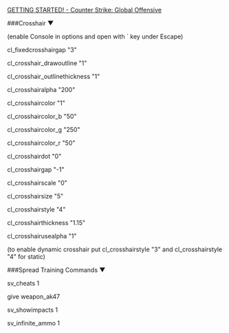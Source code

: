 [GETTING STARTED! - Counter Strike: Global Offensive](https://www.youtube.com/watch?v=OBHvRe6-VkM)

###Crosshair ▼

(enable Console in options and open with ` key under Escape)

cl_fixedcrosshairgap "3"

cl_crosshair_drawoutline "1"

cl_crosshair_outlinethickn­ess "1"

cl_crosshairalpha "200"

cl_crosshaircolor "1"

cl_crosshaircolor_b "50"

cl_crosshaircolor_g "250"

cl_crosshaircolor_r "50"

cl_crosshairdot "0"

cl_crosshairgap "-1"

cl_crosshairscale "0"

cl_crosshairsize "5"

cl_crosshairstyle "4"

cl_crosshairthickness "1.15"

cl_crosshairusealpha "1"

(to enable dynamic crosshair put cl_crosshairstyle "3" and cl_crosshairstyle "4" for static)

###Spread Training Commands ▼

sv_cheats 1

give weapon_ak47

sv_showimpacts 1

sv_infinite_ammo 1
